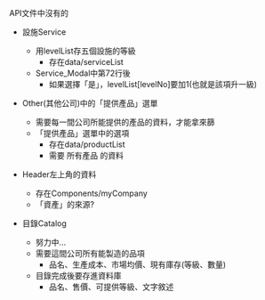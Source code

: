 API文件中沒有的
- 設施Service
	- 用levelList存五個設施的等級
		- 存在data/serviceList
	- Service_Modal中第72行後
		- 如果選擇「是」，levelList[levelNo]要加1(也就是該項升一級)

- Other(其他公司)中的「提供產品」選單
	- 需要每一間公司所能提供的產品的資料，才能拿來篩
	- 「提供產品」選單中的選項
		- 存在data/productList
		- 需要 所有產品 的資料
- Header左上角的資料
	- 存在Components/myCompany
	- 「資產」的來源?

- 目錄Catalog
	- 努力中...
	- 需要這間公司所有能製造的品項
		- 品名、生產成本、市場均價、現有庫存(等級、數量)
	- 目錄完成後要存進資料庫
		- 品名、售價、可提供等級、文字敘述

	
	
